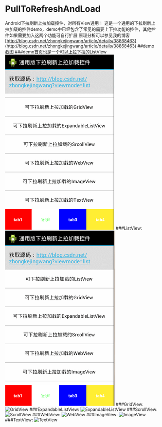 PullToRefreshAndLoad
====================

Android下拉刷新上拉加载控件，对所有View通用！ 
这是一个通用的下拉刷新上拉加载的控件demo，demo中已经包含了常见的需要上下拉功能的控件，其他控件如果需要加入这两个功能可自行扩展
原理分析可以参见我的博客[http://blog.csdn.net/zhongkejingwang/article/details/38868463](http://blog.csdn.net/zhongkejingwang/article/details/38868463)
##demo截图
###demo首页也是一个可以上拉下拉的ListView
![demo首页](https://github.com/jingchenUSTC/PullToRefreshAndLoad/blob/master/screenshots/main.gif)
###ListView:
![ListView](https://github.com/jingchenUSTC/PullToRefreshAndLoad/blob/master/screenshots/ListView.gif)
###GridView:
![GridView](https://github.com/jingchenUSTC/PullToRefreshAndLoad/tree/master/screenshots/GridView.gif)
###ExpandableListView:
![ExpandableListView](https://github.com/jingchenUSTC/PullToRefreshAndLoad/tree/master/screenshots/ExpandableListView.gif)
###ScrollView:
![ScrollView](https://github.com/jingchenUSTC/PullToRefreshAndLoad/tree/master/screenshots/ScrollView.gif)
###WebView:
![WebView](https://github.com/jingchenUSTC/PullToRefreshAndLoad/tree/master/screenshots/WebView.gif)
###ImageView:
![ImageView](https://github.com/jingchenUSTC/PullToRefreshAndLoad/tree/master/screenshots/ImageView.gif)
###TextView:
![TextView](https://github.com/jingchenUSTC/PullToRefreshAndLoad/tree/master/screenshots/TextView.gif)
